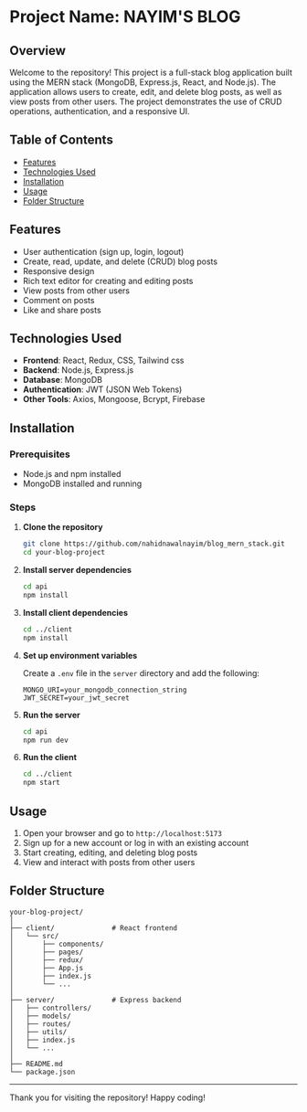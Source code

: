 # Project Name: NAYIM'S BLOG

## Overview

Welcome to the repository! This project is a full-stack blog application built using the MERN stack (MongoDB, Express.js, React, and Node.js). The application allows users to create, edit, and delete blog posts, as well as view posts from other users. The project demonstrates the use of CRUD operations, authentication, and a responsive UI.

## Table of Contents

- [Features](#features)
- [Technologies Used](#technologies-used)
- [Installation](#installation)
- [Usage](#usage)
- [Folder Structure](#folder-structure)

## Features

- User authentication (sign up, login, logout)
- Create, read, update, and delete (CRUD) blog posts
- Responsive design
- Rich text editor for creating and editing posts
- View posts from other users
- Comment on posts
- Like and share posts

## Technologies Used

- **Frontend**: React, Redux, CSS, Tailwind css
- **Backend**: Node.js, Express.js
- **Database**: MongoDB
- **Authentication**: JWT (JSON Web Tokens)
- **Other Tools**: Axios, Mongoose, Bcrypt, Firebase

## Installation

### Prerequisites

- Node.js and npm installed
- MongoDB installed and running

### Steps

1. **Clone the repository**
   ```sh
   git clone https://github.com/nahidnawalnayim/blog_mern_stack.git
   cd your-blog-project
   ```

2. **Install server dependencies** 
   ```sh
   cd api
   npm install
   ```

3. **Install client dependencies**
   ```sh
   cd ../client
   npm install
   ```

4. **Set up environment variables**

   Create a `.env` file in the `server` directory and add the following:
   ```plaintext
   MONGO_URI=your_mongodb_connection_string
   JWT_SECRET=your_jwt_secret
   ```

5. **Run the server**
   ```sh
   cd api
   npm run dev
   ```

6. **Run the client**
   ```sh
   cd ../client
   npm start
   ```

## Usage

1. Open your browser and go to `http://localhost:5173`
2. Sign up for a new account or log in with an existing account
3. Start creating, editing, and deleting blog posts
4. View and interact with posts from other users

## Folder Structure

```
your-blog-project/
│
├── client/              # React frontend
│   └── src/
│       ├── components/
│       ├── pages/
│       ├── redux/
│       ├── App.js
│       ├── index.js
│       └── ...
│
├── server/              # Express backend
│   ├── controllers/
│   ├── models/
│   ├── routes/
│   ├── utils/
│   ├── index.js
│   └── ...
│
├── README.md
└── package.json
```


---

Thank you for visiting the repository! Happy coding!
